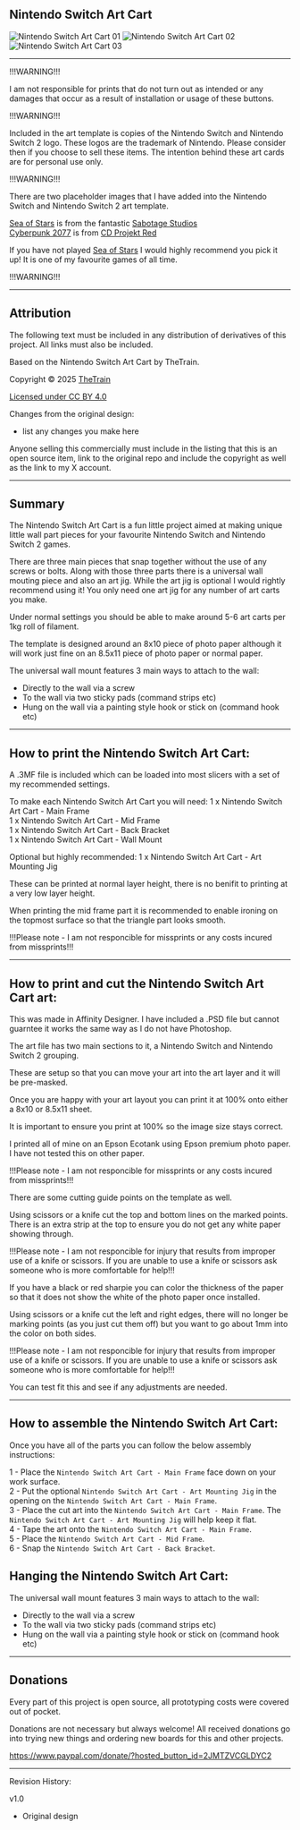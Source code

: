 ## Nintendo Switch Art Cart
![Nintendo Switch Art Cart 01](Assets/Nintendo%20Switch%20Art%20Cart%2001.jpg)
![Nintendo Switch Art Cart 02](Assets/Nintendo%20Switch%20Art%20Cart%2002.png)
![Nintendo Switch Art Cart 03](Assets/Nintendo%20Switch%20Art%20Cart%2003.jpg)


---

!!!WARNING!!!

I am not responsible for prints that do not turn out as intended or any damages that occur as a result of installation or usage of these buttons.

!!!WARNING!!!

Included in the art template is copies of the Nintendo Switch and Nintendo Switch 2 logo.  These logos are the trademark of Nintendo.  Please consider then if you choose to sell these items.  The intention behind these art cards are for personal use only.

!!!WARNING!!!

There are two placeholder images that I have added into the Nintendo Switch and Nintendo Switch 2 art template.

[Sea of Stars](https://seaofstarsgame.co/) is from the fantastic [Sabotage Studios](https://sabotagestudio.com/)<br/>
[Cyberpunk 2077](https://www.cyberpunk.net/nz/en/) is from [CD Projekt Red](https://www.cdprojektred.com/en)<br/>

If you have not played [Sea of Stars](https://seaofstarsgame.co/) I would highly recommend you pick it up!  It is one of my favourite games of all time.

!!!WARNING!!!

---

## Attribution

The following text must be included in any distribution of derivatives of this project. All links must also be included.

Based on the Nintendo Switch Art Cart by TheTrain.

Copyright © 2025 [TheTrain](http://x.com/thetrain24)<br/>

[Licensed under CC BY 4.0](https://creativecommons.org/licenses/by/4.0/)

Changes from the original design:
  - list any changes you make here

Anyone selling this commercially must include in the listing that this is an open source item, link to the original repo and include the copyright as well as the link to my X account.

---

## Summary

The Nintendo Switch Art Cart is a fun little project aimed at making unique little wall part pieces for your favourite Nintendo Switch and Nintendo Switch 2 games.

There are three main pieces that snap together without the use of any screws or bolts.  Along with those three parts there is a universal wall mouting piece and also an art jig.  While the art jig is optional I would rightly recommend using it!  You only need one art jig for any number of art carts you make.

Under normal settings you should be able to make around 5-6 art carts per 1kg roll of filament.  

The template is designed around an 8x10 piece of photo paper although it will work just fine on an 8.5x11 piece of photo paper or normal paper.  

The universal wall mount features 3 main ways to attach to the wall:
- Directly to the wall via a screw<br/>
- To the wall via two sticky pads (command strips etc)<br/>
- Hung on the wall via a painting style hook or stick on (command hook etc)<br/>

---

## How to print the Nintendo Switch Art Cart:

A .3MF file is included which can be loaded into most slicers with a set of my recommended settings.  

To make each Nintendo Switch Art Cart you will need:
1 x Nintendo Switch Art Cart - Main Frame<br/>
1 x Nintendo Switch Art Cart - Mid Frame<br/>
1 x Nintendo Switch Art Cart - Back Bracket<br/>
1 x Nintendo Switch Art Cart - Wall Mount<br/>

Optional but highly recommended:
1 x Nintendo Switch Art Cart - Art Mounting Jig<br/>

These can be printed at normal layer height, there is no benifit to printing at a very low layer height.  

When printing the mid frame part it is recommended to enable ironing on the topmost surface so that the triangle part looks smooth.

!!!Please note - I am not responcible for missprints or any costs incured from missprints!!!

---

## How to print and cut the Nintendo Switch Art Cart art:

This was made in Affinity Designer.  I have included a .PSD file but cannot guarntee it works the same way as I do not have Photoshop.  

The art file has two main sections to it, a Nintendo Switch and Nintendo Switch 2 grouping.  

These are setup so that you can move your art into the art layer and it will be pre-masked.

Once you are happy with your art layout you can print it at 100% onto either a 8x10 or 8.5x11 sheet.  

It is important to ensure you print at 100% so the image size stays correct.

I printed all of mine on an Epson Ecotank using Epson premium photo paper.  I have not tested this on other paper.

!!!Please note - I am not responcible for missprints or any costs incured from missprints!!!

There are some cutting guide points on the template as well.

Using scissors or a knife cut the top and bottom lines on the marked points.  There is an extra strip at the top to ensure you do not get any white paper showing through.  

!!!Please note - I am not responcible for injury that results from improper use of a knife or scissors.  If you are unable to use a knife or scissors ask someone who is more comfortable for help!!!

If you have a black or red sharpie you can color the thickness of the paper so that it does not show the white of the photo paper once installed.

Using scissors or a knife cut the left and right edges, there will no longer be marking points (as you just cut them off) but you want to go about 1mm into the color on both sides.  

!!!Please note - I am not responcible for injury that results from improper use of a knife or scissors.  If you are unable to use a knife or scissors ask someone who is more comfortable for help!!!

You can test fit this and see if any adjustments are needed.

---

## How to assemble the Nintendo Switch Art Cart:

Once you have all of the parts you can follow the below assembly instructions:

1 - Place the `Nintendo Switch Art Cart - Main Frame` face down on your work surface.<br/>
2 - Put the optional `Nintendo Switch Art Cart - Art Mounting Jig` in the opening on the `Nintendo Switch Art Cart - Main Frame`.<br/>
3 - Place the cut art into the `Nintendo Switch Art Cart - Main Frame`.  The `Nintendo Switch Art Cart - Art Mounting Jig` will help keep it flat.<br/>
4 - Tape the art onto the `Nintendo Switch Art Cart - Main Frame`.<br/>
5 - Place the `Nintendo Switch Art Cart - Mid Frame`.<br/>
6 - Snap the `Nintendo Switch Art Cart - Back Bracket`.<br/>

## Hanging the Nintendo Switch Art Cart:

The universal wall mount features 3 main ways to attach to the wall:
- Directly to the wall via a screw<br/>
- To the wall via two sticky pads (command strips etc)<br/>
- Hung on the wall via a painting style hook or stick on (command hook etc)<br/>

---

## Donations

Every part of this project is open source, all prototyping costs were covered out of pocket.

Donations are not necessary but always welcome!  All received donations go into trying new things and ordering new boards for this and other projects.

https://www.paypal.com/donate/?hosted_button_id=2JMTZVCGLDYC2

---

Revision History:

v1.0
- Original design